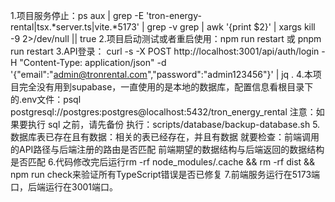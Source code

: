 1.项目服务停止：ps aux | grep -E 'tron-energy-rental|tsx.*server\.ts|vite.*5173' | grep -v grep | awk '{print $2}' | xargs kill -9 2>/dev/null || true
2.项目启动测试或者重启使用：npm run restart 或 pnpm run restart
3.API登录：
curl -s -X POST http://localhost:3001/api/auth/login -H "Content-Type: application/json" -d '{"email":"admin@tronrental.com","password":"admin123456"}' | jq .
4.本项目完全没有用到supabase，一直使用的是本地的数据库，配置信息看根目录下的.env文件：psql postgresql://postgres:postgres@localhost:5432/tron_energy_rental
注意：如果要执行 sql 之前，请先备份 执行：scripts/database/backup-database.sh
5.数据库表已存在且有数据：相关的表已经存在，并且有数据
就要检查：前端调用的API路径与后端注册的路由是否匹配
前端期望的数据结构与后端返回的数据结构是否匹配
6.代码修改完后运行rm -rf node_modules/.cache && rm -rf dist && npm run check来验证所有TypeScript错误是否已修复
7.前端服务运行在5173端口，后端运行在3001端口。